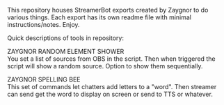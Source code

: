 This repository houses StreamerBot exports created by Zaygnor to do various things. Each export has its own readme file with minimal instructions/notes. Enjoy.


Quick descriptions of tools in repository:

ZAYGNOR RANDOM ELEMENT SHOWER  
You set a list of sources from OBS in the script. Then when triggered the script will show a random source. Option to show them sequentially.

ZAYGNOR SPELLING BEE  
This set of commands let chatters add letters to a "word". Then streamer can send get the word to display on screen or send to TTS or whatever.
